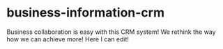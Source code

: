 # business-information-crm
Business collaboration is easy with this CRM system! We rethink the way how we can achieve more!
Here I can edit!